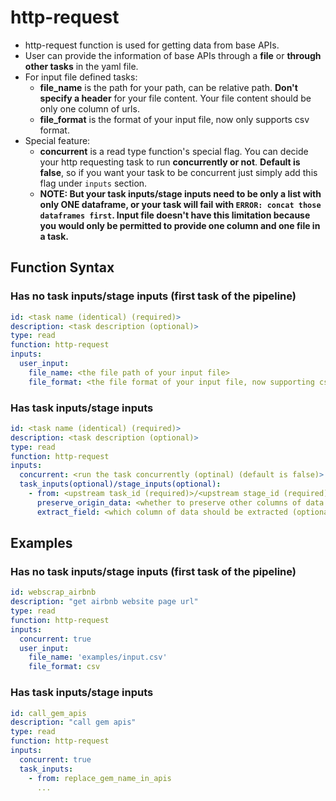 # http-request
- http-request function is used for getting data from base APIs.
- User can provide the information of base APIs through a **file** or **through other tasks** in the yaml file.
- For input file defined tasks:
  - **file_name** is the path for your path, can be relative path. **Don't specify a header** for your file content. Your file content should be only one column of urls.
  - **file_format** is the format of your input file, now only supports csv format.
- Special feature:
  - **concurrent** is a read type function's special flag. You can decide your http requesting task to run **concurrently or not**. **Default is false**, so if you want your task to be concurrent just simply add this flag under `inputs` section.
  - **NOTE: But your task inputs/stage inputs need to be only a list with only ONE dataframe, or your task will fail with `ERROR: concat those dataframes first`. Input file doesn't have this limitation because you would only be permitted to provide one column and one file in a task.**   

   
## Function Syntax
### Has no task inputs/stage inputs (first task of the pipeline)  
```yml
id: <task name (identical) (required)>
description: <task description (optional)>
type: read 
function: http-request 
inputs:
  user_input:
    file_name: <the file path of your input file>
    file_format: <the file format of your input file, now supporting csv file> 
```
### Has task inputs/stage inputs
```yml
id: <task name (identical) (required)>
description: <task description (optional)>
type: read 
function: http-request 
inputs:
  concurrent: <run the task concurrently (optinal) (default is false)> 
  task_inputs(optional)/stage_inputs(optional):
    - from: <upstream task_id (required)>/<upstream stage_id (required)>
      preserve_origin_data: <whether to preserve other columns of data from the task input or not (optional) (default is false)> 
      extract_field: <which column of data should be extracted (optional) (default column is 0)> 
```

## Examples 
### Has no task inputs/stage inputs (first task of the pipeline)
```yml
id: webscrap_airbnb
description: "get airbnb website page url"
type: read
function: http-request
inputs:
  concurrent: true
  user_input:
    file_name: 'examples/input.csv'
    file_format: csv
``` 
### Has task inputs/stage inputs
```yml
id: call_gem_apis  
description: "call gem apis"
type: read 
function: http-request
inputs:
  concurrent: true
  task_inputs:
    - from: replace_gem_name_in_apis
      ... 
```

